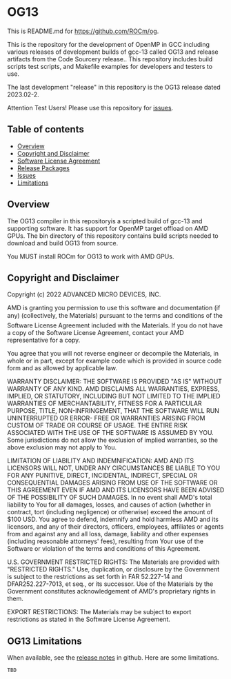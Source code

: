 OG13
====

This is README.md for https://github.com/ROCm/og.

This is the repository for the development of OpenMP in GCC including various releases of development builds of gcc-13 called OG13 and release artifacts from the Code Sourcery release.. This repository includes build scripts test scripts, and Makefile examples for developers and testers to use.

The last development "release" in this repository is the OG13 release dated 2023.02-2.

Attention Test Users!  Please use this repository for [issues](https://github.com/ROCm/og/issues).

Table of contents
-----------------

- [Overview](#Overview)
- [Copyright and Disclaimer](#Copyright)
- [Software License Agreement](LICENSE)
- [Release Packages](https://github.com/ROCm/og/releases)
- [Issues](https://github.com/ROCm/og/issues)
- [Limitations](#Limitations)

## Overview

<A NAME="Overview">

The OG13 compiler in this repositoryis a scripted build of gcc-13 and supporting software.
It has support for OpenMP target offload on AMD GPUs.
The bin directory of this repository contains build scripts needed to download and build OG13 from source.

You MUST install ROCm for OG13 to work with AMD GPUs.

## Copyright and Disclaimer

<A NAME="Copyright">

Copyright (c) 2022 ADVANCED MICRO DEVICES, INC.

AMD is granting you permission to use this software and documentation (if any) (collectively, the 
Materials) pursuant to the terms and conditions of the Software License Agreement included with the 
Materials.  If you do not have a copy of the Software License Agreement, contact your AMD 
representative for a copy.

You agree that you will not reverse engineer or decompile the Materials, in whole or in part, except for 
example code which is provided in source code form and as allowed by applicable law.

WARRANTY DISCLAIMER: THE SOFTWARE IS PROVIDED "AS IS" WITHOUT WARRANTY OF ANY 
KIND.  AMD DISCLAIMS ALL WARRANTIES, EXPRESS, IMPLIED, OR STATUTORY, INCLUDING BUT NOT 
LIMITED TO THE IMPLIED WARRANTIES OF MERCHANTABILITY, FITNESS FOR A PARTICULAR 
PURPOSE, TITLE, NON-INFRINGEMENT, THAT THE SOFTWARE WILL RUN UNINTERRUPTED OR ERROR-
FREE OR WARRANTIES ARISING FROM CUSTOM OF TRADE OR COURSE OF USAGE.  THE ENTIRE RISK 
ASSOCIATED WITH THE USE OF THE SOFTWARE IS ASSUMED BY YOU.  Some jurisdictions do not 
allow the exclusion of implied warranties, so the above exclusion may not apply to You. 

LIMITATION OF LIABILITY AND INDEMNIFICATION:  AMD AND ITS LICENSORS WILL NOT, 
UNDER ANY CIRCUMSTANCES BE LIABLE TO YOU FOR ANY PUNITIVE, DIRECT, INCIDENTAL, 
INDIRECT, SPECIAL OR CONSEQUENTIAL DAMAGES ARISING FROM USE OF THE SOFTWARE OR THIS 
AGREEMENT EVEN IF AMD AND ITS LICENSORS HAVE BEEN ADVISED OF THE POSSIBILITY OF SUCH 
DAMAGES.  In no event shall AMD's total liability to You for all damages, losses, and 
causes of action (whether in contract, tort (including negligence) or otherwise) 
exceed the amount of $100 USD.  You agree to defend, indemnify and hold harmless 
AMD and its licensors, and any of their directors, officers, employees, affiliates or 
agents from and against any and all loss, damage, liability and other expenses 
(including reasonable attorneys' fees), resulting from Your use of the Software or 
violation of the terms and conditions of this Agreement.  

U.S. GOVERNMENT RESTRICTED RIGHTS: The Materials are provided with "RESTRICTED RIGHTS." 
Use, duplication, or disclosure by the Government is subject to the restrictions as set 
forth in FAR 52.227-14 and DFAR252.227-7013, et seq., or its successor.  Use of the 
Materials by the Government constitutes acknowledgement of AMD's proprietary rights in them.

EXPORT RESTRICTIONS: The Materials may be subject to export restrictions as stated in the 
Software License Agreement.

## OG13 Limitations

<A NAME="Limitations">

When available, see the [release notes](https://github.com/ROCm/og/releases) in github.  Here are some limitations.

```
TBD
```

